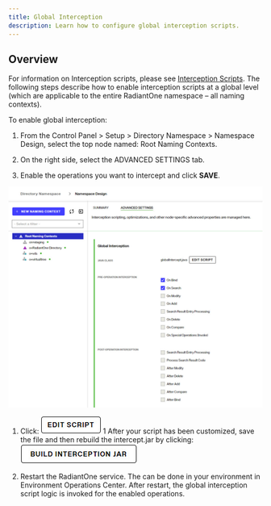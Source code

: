 ```yaml
---
title: Global Interception
description: Learn how to configure global interception scripts. 
---
```


## Overview

For information on Interception scripts, please see [Interception Scripts](../identity-views/view-interception). The following steps describe how to enable interception scripts at a global level (which are applicable to the entire RadiantOne namespace – all naming contexts).

To enable global interception:

1.	From the Control Panel > Setup > Directory Namespace > Namespace Design, select the top node named: Root Naming Contexts.

1.	On the right side, select the ADVANCED SETTINGS tab.
1.	Enable the operations you want to intercept and click **SAVE**.

 ![Global Interception Script](Media/global-interception.jpg)

1. Click: ![Edit Script](Media/edit-script-button.jpg)
1 After your script has been customized, save the file and then rebuild the intercept.jar by clicking: ![Build Intercept Jar](Media/build-interception-button.jpg) 

1.	Restart the RadiantOne service. The can be done in your environment in Environment Operations Center. After restart, the global interception script logic is invoked for the enabled operations.

